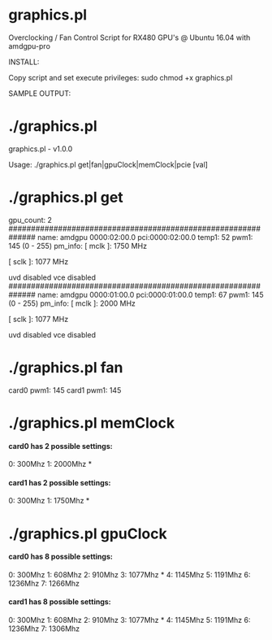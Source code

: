 # graphics.pl
Overclocking / Fan Control Script for RX480 GPU's @ Ubuntu 16.04 with amdgpu-pro


INSTALL:

Copy script and set execute privileges:
sudo chmod +x graphics.pl


SAMPLE OUTPUT:

# ./graphics.pl
graphics.pl - v1.0.0

Usage: ./graphics.pl get|fan|gpuClock|memClock|pcie  [val]

# ./graphics.pl get
gpu_count: 2
##############################################################
name: amdgpu 0000:02:00.0 pci:0000:02:00.0
temp1: 52
pwm1: 145 (0 - 255)
pm_info:
 [  mclk  ]: 1750 MHz

 [  sclk  ]: 1077 MHz

 [GPU load]: 100%

uvd    disabled
vce    disabled
##############################################################
name: amdgpu 0000:01:00.0 pci:0000:01:00.0
temp1: 67
pwm1: 145 (0 - 255)
pm_info:
 [  mclk  ]: 2000 MHz

 [  sclk  ]: 1077 MHz

 [GPU load]: 100%

uvd    disabled
vce    disabled

# ./graphics.pl fan
card0 pwm1: 145
card1 pwm1: 145

# ./graphics.pl memClock
#### card0 has 2 possible settings: ####
 0: 300Mhz
 1: 2000Mhz *
#### card1 has 2 possible settings: ####
 0: 300Mhz
 1: 1750Mhz *
 
# ./graphics.pl gpuClock
#### card0 has 8 possible settings: ####
 0: 300Mhz
 1: 608Mhz
 2: 910Mhz
 3: 1077Mhz *
 4: 1145Mhz
 5: 1191Mhz
 6: 1236Mhz
 7: 1266Mhz
#### card1 has 8 possible settings: ####
 0: 300Mhz
 1: 608Mhz
 2: 910Mhz
 3: 1077Mhz *
 4: 1145Mhz
 5: 1191Mhz
 6: 1236Mhz
 7: 1306Mhz
